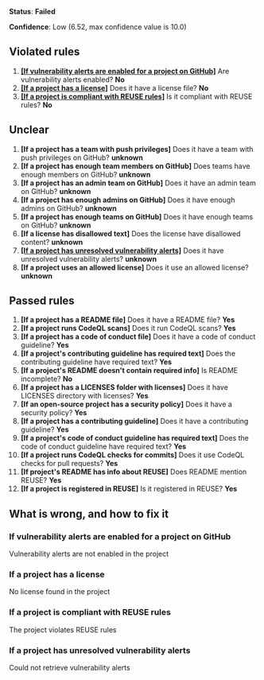 **Status**: **Failed**

**Confidence**: Low (6.52, max confidence value is 10.0)

## Violated rules
1.  [**[If vulnerability alerts are enabled for a project on GitHub]**](#if-vulnerability-alerts-are-enabled-for-a-project-on-github) Are vulnerability alerts enabled? **No**
1.  [**[If a project has a license]**](#if-a-project-has-a-license) Does it have a license file? **No**
1.  [**[If a project is compliant with REUSE rules]**](#if-a-project-is-compliant-with-reuse-rules) Is it compliant with REUSE rules? **No**




## Unclear
1.  **[If a project has a team with push privileges]** Does it have a team with push privileges on GitHub? **unknown**
1.  **[If a project has enough team members on GitHub]** Does teams have enough members on GitHub? **unknown**
1.  **[If a project has an admin team on GitHub]** Does it have an admin team on GitHub? **unknown**
1.  **[If a project has enough admins on GitHub]** Does it have enough admins on GitHub? **unknown**
1.  **[If a project has enough teams on GitHub]** Does it have enough teams on GitHub? **unknown**
1.  **[If a license has disallowed text]** Does the license have disallowed content? **unknown**
1.  [**[If a project has unresolved vulnerability alerts]**](#if-a-project-has-unresolved-vulnerability-alerts) Does it have unresolved vulnerability alerts? **unknown**
1.  **[If a project uses an allowed license]** Does it use an allowed license? **unknown**


## Passed rules
1.  **[If a project has a README file]** Does it have a README file? **Yes**
1.  **[If a project runs CodeQL scans]** Does it run CodeQL scans? **Yes**
1.  **[If a project has a code of conduct file]** Does it have a code of conduct guideline? **Yes**
1.  **[If a project's contributing guideline has required text]** Does the contributing guideline have required text? **Yes**
1.  **[If a project's README doesn't contain required info]** Is README incomplete? **No**
1.  **[If a project has a LICENSES folder with licenses]** Does it have LICENSES directory with licenses? **Yes**
1.  **[If an open-source project has a security policy]** Does it have a security policy? **Yes**
1.  **[If a project has a contributing guideline]** Does it have a contributing guideline? **Yes**
1.  **[If a project's code of conduct guideline has required text]** Does the code of conduct guideline have required text? **Yes**
1.  **[If a project runs CodeQL checks for commits]** Does it use CodeQL checks for pull requests? **Yes**
1.  **[If project's README has info about REUSE]** Does README mention REUSE? **Yes**
1.  **[If a project is registered in REUSE]** Is it registered in REUSE? **Yes**


## What is wrong, and how to fix it

### If vulnerability alerts are enabled for a project on GitHub

Vulnerability alerts are not enabled in the project

### If a project has a license

No license found in the project

### If a project is compliant with REUSE rules

The project violates REUSE rules

### If a project has unresolved vulnerability alerts

Could not retrieve vulnerability alerts


